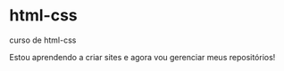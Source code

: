 # html-css
 curso de html-css

Estou aprendendo a criar sites e agora vou gerenciar meus repositórios!